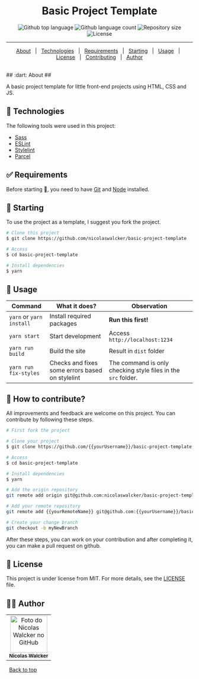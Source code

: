 <h1 align="center">Basic Project Template</h1>

<p align="center">
  <img alt="Github top language" src="https://img.shields.io/github/languages/top/nicolaswalcker/basic-project-template?color=56BEB8">

  <img alt="Github language count" src="https://img.shields.io/github/languages/count/nicolaswalcker/basic-project-template?color=56BEB8">

  <img alt="Repository size" src="https://img.shields.io/github/repo-size/nicolaswalcker/basic-project-template?color=56BEB8">

  <img alt="License" src="https://img.shields.io/github/license/nicolaswalcker/basic-project-template?color=56BEB8">
</p>

<hr>
<p align="center">
  <a href="#dart-about">About</a> &#xa0; | &#xa0;
  <a href="#rocket-technologies">Technologies</a> &#xa0; | &#xa0;
  <a href="#white_check_mark-requirements">Requirements</a> &#xa0; | &#xa0;
  <a href="#checkered_flag-starting">Starting</a> &#xa0; | &#xa0;
    <a href="#hammer-usage">Usage</a> &#xa0; | &#xa0;
  <a href="#memo-license">License</a> &#xa0; | &#xa0;
  <a href="#tada-how-to-contribute">Contributing</a> &#xa0; | &#xa0;
  <a href="https://github.com/nicolaswalcker" target="_blank">Author</a>
</p>
<br>
## :dart: About ##

A basic project template for little front-end projects using HTML, CSS and JS.

## :rocket: Technologies ##

The following tools were used in this project:

- [Sass](https://sass-lang.com/)
- [ESLint](https://eslint.org/)
- [Stylelint](https://stylelint.io/)
- [Parcel](https://parceljs.org/)

## :white_check_mark: Requirements ##

Before starting :checkered_flag:, you need to have [Git](https://git-scm.com) and [Node](https://nodejs.org/en/) installed.

## :checkered_flag: Starting ##
To use the project as a template, I suggest you fork the project.

```bash
# Clone this project
$ git clone https://github.com/nicolaswalcker/basic-project-template

# Access
$ cd basic-project-template

# Install dependencies
$ yarn
```
## :hammer: Usage ##
| Command         | What it does?                   | Observation                     |
| -------------   | -------------                | -----                          |
| `yarn` or `yarn install`   | Install required packages  | **Run this first!**     |
| `yarn start`     | Start development     | Access `http://localhost:1234` |
| `yarn run build` | Build the site            | Result in `dist` folder      |
| `yarn run fix-styles` | Checks and fixes some errors based on stylelint            | The command is only checking style files in the `src` folder. |

## :tada: How to contribute? ##

All improvements and feedback are welcome on this project. You can contribute by following these steps.

```bash
# First fork the project

# Clone your project
$ git clone https://github.com/{{yourUsername}}/basic-project-template

# Access
$ cd basic-project-template

# Install dependencies
$ yarn

# Add the origin repository
git remote add origin git@github.com:nicolaswalcker/basic-project-template.git

# Add your remote repository
git remote add {{yourRemoteName}} git@github.com:{{yourUsername}}/basic-project-template.git

# Create your change branch
git checkout -b myNewBranch
```
After these steps, you can work on your contribution and after completing it, you can make a pull request on github.
## :memo: License ##

This project is under license from MIT. For more details, see the [LICENSE](LICENSE) file.


## :man_technologist: Author ##
<table>
  <tr>
    <td align="center">
      <a href="https://github.com/nicolaswalcker">
        <img src="https://avatars.githubusercontent.com/u/50677753?s=460&u=33066dc02925123f3160651e430ec43ba90c684c&v=4" width="100px;" alt="Foto do Nicolas Walcker no GitHub"/><br>
        <sub>
          <b>Nicolas Walcker</b>
        </sub>
      </a>
    </td>
  </tr>
</table>
&#xa0;
<a href="#top">Back to top</a>
